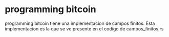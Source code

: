 # programming bitcoin

programming bitcoin tiene una implementacion de campos finitos. Esta implementacion es la que se ve presente en el codigo de campos_finitos.rs
